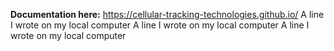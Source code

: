 **Documentation here:** https://cellular-tracking-technologies.github.io/
A line I wrote on my local computer
A line I wrote on my local computer 
A line I wrote on my local computer 
